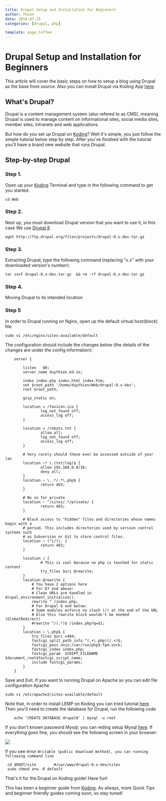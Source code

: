 ```yaml
---
title: Drupal Setup and Installation for Beginners
author: Thien
date: 2014-07-15
categories: [drupal, php]

template: page.toffee
---
```


# Drupal Setup and Installation for Beginners

This article will cover the basic steps on how to setup a blog using Drupal as the base from source. Also you can install Drupal via Koding App [here](http://learn.koding.com/guides/drupal-kdapp/).

## What's Drupal?

Drupal is a content management system (also refered to as CMS), meaning Drupal is used to manage content on informational sites, social media sites, member sites, intranets and web applications.

But how do you set up Drupal on [Koding](https://koding.com)? Well it's simple, you just follow the simple tutorial below step by step. After you've finished with the tutorial you'll have a brand new website that runs Drupal.

## Step-by-step Drupal

### Step 1.

Open up your [Koding](https://koding.com) Terminal and type in the following command to get you started.

	cd Web

### Step 2.

Next up, you must download Drupal version that you want to use it, in this case We use [Drupal 8](https://www.drupal.org/node/572834)

	wget http://ftp.drupal.org/files/projects/drupal-8.x-dev.tar.gz

### Step 3.

Extracting Drupal, type the following command (replacing "x.x" with your downloaded version's number):

	tar zxvf drupal-8.x-dev.tar.gz  && rm -rf drupal-8.x-dev.tar.gz

### Step 4.

Moving Drupal to its intended location

### Step 5

In order to Drupal running on Nginx, open up the default virtual host(block) file.

	sudo vi /etc/nginx/sites-available/default

The configuration should include the changes below (the details of the changes are under the config information):

```
	server {
	 
	    listen   80;
	    server_name duythien.kd.io;
	 
	    index index.php index.html index.htm;
	    set $root_path '/home/duythien/Web/drupal-8.x-dev';
	    root $root_path;
	 
	    gzip_static on;

	    location = /favicon.ico {
	            log_not_found off;
	            access_log off;
	    }

	    location = /robots.txt {
	            allow all;
	            log_not_found off;
	            access_log off;
	    }

	    # Very rarely should these ever be accessed outside of your lan
	    location ~* \.(txt|log)$ {
	            allow 192.168.0.0/16;
	            deny all;
	    }
	    location ~ \..*/.*\.php$ {
	            return 403;
	    }

	    # No no for private
	    location ~ ^/sites/.*/private/ {
	            return 403;
	    }

	    # Block access to "hidden" files and directories whose names begin with a
	    # period. This includes directories used by version control systems such
	    # as Subversion or Git to store control files.
	    location ~ (^|/)\. {
	            return 403;
	    }

	    location / {
	            # This is cool because no php is touched for static content
	            try_files $uri @rewrite;
	    }
	    location @rewrite {
	        # You have 2 options here
	        # For D7 and above:
	        # Clean URLs are handled in drupal_environment_initialize().
	        rewrite ^ /index.php;
	        # For Drupal 6 and bwlow:
	        # Some modules enforce no slash (/) at the end of the URL
	        # Else this rewrite block wouldn't be needed (GlobalRedirect)
	        #rewrite ^/(.*)$ /index.php?q=$1;
	    }
	    location ~ \.php$ {
	        try_files $uri =404;
	        fastcgi_split_path_info ^(.+\.php)(/.+)$;
	        fastcgi_pass unix:/var/run/php5-fpm.sock;
	        fastcgi_index index.php;
	        fastcgi_param  SCRIPT_FILENAME  $document_root$fastcgi_script_name;
	        include fastcgi_params;
	    }
	}
```

Save and Exit. If you want to running Drupal on Apache so you can edit file configuration Apache

```
sudo vi /etc/apache2/sites-available/default

```
Note that, in order to install LEMP on Koding you can tried tutorial [here](https://www.digitalocean.com/community/tutorials/how-to-install-linux-nginx-mysql-php-lemp-stack-on-ubuntu-14-04). Then you'll need to create the database for Drupal, run the following code

```
	echo 'CREATE DATABASE drupal8' | mysql -u root
```

If you don't known password Mysql, you can reding setup Mysql [here](http://learn.koding.com/guides/mysql-on-koding/). If everything goes fine, you should see the following screen in your browser:

![](https://dl.dropboxusercontent.com/u/109046499/wellcome.png)

If you see error  ```Writable (public download method), you can running following command line ```

```
 cd $ROOT/site        #/var/www/drupal-8.x-dev/sites
 sudo chmod a+w -R default 

```

That's it for the Drupal on Koding guide! Have fun!

This has been a beginner guide from [Koding](https://koding.com/). As always, more Quick Tips and beginner friendly guides coming soon, so stay tuned!
